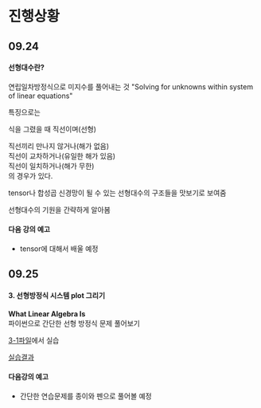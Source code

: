 # 진행상황
## 09.24
#### 선형대수란?
연립일차방정식으로 미지수를 풀어내는 것
"Solving for unknowns within system of linear equations"

특징으로는

식을 그렸을 때 직선이며(선형)

직선끼리 만나지 않거나(해가 없음)
<br>
직선이 교차하거나(유일한 해가 있음)
<br>
직선이 일치하거나(해가 무한)
<br>
의 경우가 있다.

tensor나 합성곱 신경망이 될 수 있는 선형대수의 구조들을 맛보기로 보여줌

선형대수의 기원을 간략하게 알아봄

#### 다음 강의 예고
- tensor에 대해서 배울 예정

## 09.25
#### 3. 선형방정식 시스템 plot 그리기
**What Linear Algebra Is**
<br>
파이썬으로 간단한 선형 방정식 문제 풀어보기

[3-1파일](3-1.py)에서 실습 

[실습결과](3-1result.png)

#### 다음강의 예고
- 간단한 연습문제를 종이와 펜으로 풀어볼 예정